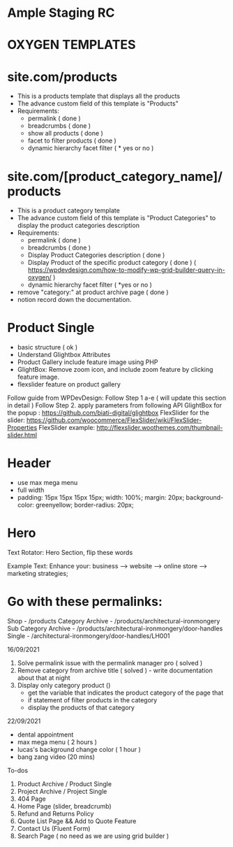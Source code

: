 # Ample Staging RC

# OXYGEN TEMPLATES

# site.com/products

-   This is a products template that displays all the products
-   The advance custom field of this template is "Products"
-   Requirements:
    -   permalink ( done )
    -   breadcrumbs ( done )
    -   show all products ( done )
    -   facet to filter products ( done )
    -   dynamic hierarchy facet filter ( \* yes or no )

# site.com/[product_category_name]/products

-   This is a product category template
-   The advance custom field of this template is "Product Categories" to display the product categories description
-   Requirements:
    -   permalink ( done )
    -   breadcrumbs ( done )
    -   Display Product Categories description ( done )
    -   Display Product of the specific product category ( done )
        ( https://wpdevdesign.com/how-to-modify-wp-grid-builder-query-in-oxygen/ )
    -   dynamic hierarchy facet filter ( \*yes or no )
-   remove "category:" at product archive page ( done )
-   notion record down the documentation.

# Product Single

-   basic structure ( ok )
-   Understand Glightbox Attributes
-   Product Gallery include feature image using PHP
-   GlightBox: Remove zoom icon, and include zoom feature by clicking feature image.
-   flexslider feature on product gallery

Follow guide from WPDevDesign:
Follow Step 1 a-e ( will update this section in detail )
Follow Step 2.
apply parameters from following API
GlightBox for the popup : https://github.com/biati-digital/glightbox
FlexSlider for the slider: https://github.com/woocommerce/FlexSlider/wiki/FlexSlider-Properties
FlexSlider example: http://flexslider.woothemes.com/thumbnail-slider.html

# Header

-   use max mega menu
-   full width
-   padding: 15px 15px 15px 15px;
    width: 100%;
    margin: 20px;
    background-color: greenyellow;
    border-radius: 20px;

# Hero

Text Rotator: Hero Section, flip these words

Example Text:
Enhance your:
business --> website --> online store --> marketing strategies;

# Go with these permalinks:

Shop - /products
Category Archive - /products/architectural-ironmongery
Sub Category Archive - /products/architectural-ironmongery/door-handles
Single - /architectural-ironmongery/door-handles/LH001

16/09/2021

1. Solve permalink issue with the permalink manager pro ( solved )
2. Remove category from archive title ( solved ) - write documentation about that at night
3. Display only category product ()
    - get the variable that indicates the product category of the page that
    - if statement of filter products in the category
    - display the products of that category

22/09/2021

-   dental appointment
-   max mega menu ( 2 hours )
-   lucas's background change color ( 1 hour )
-   bang zang video (20 mins)

To-dos

1. Product Archive / Product Single
2. Project Archive / Project Single
3. 404 Page
4. Home Page (slider, breadcrumb)
5. Refund and Returns Policy
6. Quote List Page && Add to Quote Feature
7. Contact Us (Fluent Form)
8. Search Page ( no need as we are using grid builder )
